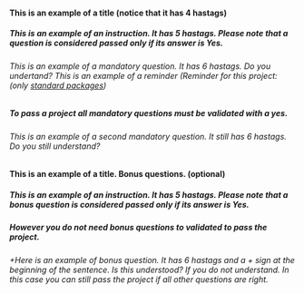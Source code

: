 #### This is an example of a title (notice that it has 4 hastags)

##### This is an example of an instruction. It has 5 hastags. Please note that a question is considered passed only if its answer is Yes. 


###### This is an example of a mandatory question. It has 6 hastags. Do you undertand? This is an example of a reminder (Reminder for this project: (only [standard packages](https://golang.org/pkg/))


##### To pass a project all mandatory questions must be validated with a yes. 

###### This is an example of a second mandatory question. It still has 6 hastags. Do you still understand?

#### This is an example of a title. Bonus questions. (optional)

##### This is an example of an instruction. It has 5 hastags. Please note that a bonus question is considered passed only if its answer is Yes.
##### However you do not need bonus questions to validated to pass the project. 

###### +Here is an example of bonus question. It has 6 hastags and a + sign at the beginning of the sentence. Is this understood? If you do not understand. In this case you can still pass the project if all other questions are right.